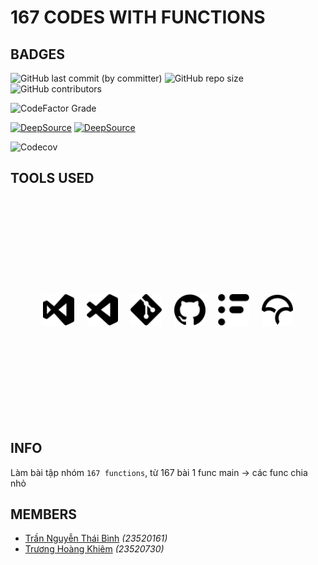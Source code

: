 # 167 CODES WITH FUNCTIONS

## BADGES

![GitHub last commit (by committer)](https://img.shields.io/github/last-commit/KevinNitroG/167-functions?style=for-the-badge) ![GitHub repo size](https://img.shields.io/github/repo-size/KevinNitroG/167-functions?style=for-the-badge) ![GitHub contributors](https://img.shields.io/github/contributors/KevinNitroG/167-functions?style=for-the-badge)

![CodeFactor Grade](https://img.shields.io/codefactor/grade/github/KevinNitroG/167-functions?style=for-the-badge)

[![DeepSource](https://app.deepsource.com/gh/KevinNitroG/167-functions.svg/?label=active+issues&show_trend=true&token=_jiQwrnpGoCdQ1dvyl6MZa16)](https://app.deepsource.com/gh/KevinNitroG/167-functions/) [![DeepSource](https://app.deepsource.com/gh/KevinNitroG/167-functions.svg/?label=resolved+issues&show_trend=true&token=_jiQwrnpGoCdQ1dvyl6MZa16)](https://app.deepsource.com/gh/KevinNitroG/167-functions/)

![Codecov](https://img.shields.io/codecov/c/github/KevinNitroG/167-functions?style=for-the-badge)

## TOOLS USED

<style>
.svg-container {
    display: flex;
    justify-content: center;
    align-items: center;
    height: 9vh;
}

.svg-image {
    width: 50px;
    height: auto;
    margin: 0 10px;
}
</style>

<div class="svg-container">
    <img class="svg-image" src="img/visualstudio.svg" alt="Visual Studio">
    <img class="svg-image" src="img/visualstudiocode.svg" alt="Visual Studio Code">
    <img class="svg-image" src="img/git.svg" alt="Git">
    <img class="svg-image" src="img/github.svg" alt="Github">
    <img class="svg-image" src="img/codefactor.svg" alt="Code Factor">
    <img class="svg-image" src="img/codecov.svg" alt="Code Cover">
</div>

## INFO

Làm bài tập nhóm `167 functions`, từ 167 bài 1 func main → các func chia nhỏ

## MEMBERS

-   [Trần Nguyễn Thái Bình](https://github.com/KevinNitroG) _(23520161)_
-   [Trương Hoàng Khiêm](https://github.com/truonghoangkhiem) _(23520730)_
